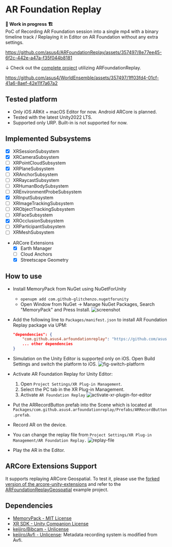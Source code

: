 # AR Foundation Replay

**🚧 Work in progress 🏗️**  
PoC of Recording AR Foundation session into a single mp4 with a binary timeline track / Replaying it in Editor on AR Foundation without any extra settings.

<https://github.com/asus4/ARFoundationReplay/assets/357497/8e77ee45-6f2c-442e-a47a-f35f044b8181>

↓ Check out the [complete project](https://github.com/asus4/WorldEnsemble) utilizing ARFoundationReplay.

<https://github.com/asus4/WorldEnsemble/assets/357497/1ff03fd4-01cf-41a6-8aef-42e11f7a67a2>

## Tested platform

- Only iOS ARKit + macOS Editor for now. Android ARCore is planned.
- Tested with the latest Unity2022 LTS.
- Supported only URP. Built-in is not supported for now.

## Implemented Subsystems

- [x] XRSessionSubsystem
- [x] XRCameraSubsystem
- [ ] XRPointCloudSubsystem
- [x] XRPlaneSubsystem
- [ ] XRAnchorSubsystem
- [ ] XRRaycastSubsystem
- [ ] XRHumanBodySubsystem
- [ ] XREnvironmentProbeSubsystem
- [x] XRInputSubsystem
- [ ] XRImageTrackingSubsystem
- [ ] XRObjectTrackingSubsystem
- [ ] XRFaceSubsystem
- [x] XROcclusionSubsystem
- [ ] XRParticipantSubsystem
- [ ] XRMeshSubsystem
- ARCore Extensions
  - [x] Earth Manager
  - [ ] Cloud Anchors
  - [x] Streetscape Geometry

## How to use

- Install MemoryPack from NuGet using NuGetForUnity
  - `openupm add com.github-glitchenzo.nugetforunity`
  - Open Window from NuGet -> Manage NuGet Packages, Search "MemoryPack" and Press Install.
  ![screenshot](https://github.com/Cysharp/MemoryPack/assets/727159/599ff1ed-6cca-4724-be67-3edddb5e62ee)
- Add the following line to `Packages/manifest.json` to install AR Foundation Replay package via UPM:

  ```json
  "dependencies": {
      "com.github.asus4.arfoundationreplay": "https://github.com/asus4/ARFoundationReplay.git?path=Packages/com.github.asus4.arfoundationreplay#0.2.0",
      ... other dependencies
  }
  ```

- Simulation on the Unity Editor is supported only on iOS. Open Build Settings and switch the platform to iOS.
  ![fig-switch-platform](https://github.com/asus4/WorldEnsemble/assets/357497/2bbcb90a-5f6f-4d2a-87a1-65db73f74a36)
- Activate AR Foundation Replay for Unity Editor:
  1. Open `Project Settings/XR Plug-in Management`.
  2. Select the PC tab in the XR Plug-in Management.
  3. Activate `AR Foundation Replay`
  ![activate-xr-plugin-for-editor](https://github.com/asus4/ARFoundationReplay/assets/357497/1889a55a-132a-4c31-8a98-c4b22f2bdf22)
- Put the ARRecordButton prefab into the Scene which is located at `Packages/com.github.asus4.arfoundationreplay/Prefabs/ARRecordButton.prefab`.
- Record AR on the device.
- You can change the replay file from `Project Settings/XR Plug-in Management/AR Foundation Replay.`
  ![replay-file](https://github.com/asus4/WorldEnsemble/assets/357497/35f3c0c9-fd72-4b0c-bf39-11132874a259)
- Play the AR in the Editor.

## ARCore Extensions Support

It supports replaying ARCore Geospatial. To test it, please use the [forked version of the arcore-unity-extensions](https://github.com/asus4/arcore-unity-extensions) and refer to the [ARFoundationReplayGeospatial](https://github.com/asus4/ARFoundationReplayGeospatial) example project.

## Dependencies

- [MemoryPack - MIT License](https://github.com/Cysharp/MemoryPack)
- [XR SDK - Unity Companion License](https://docs.unity3d.com/Manual/xr-sdk.html)
- [keijiro/Bibcam - Unlicense](https://github.com/keijiro/Bibcam)
- [keijiro/Avfi - Unlicense](https://github.com/keijiro/Avfi): Metadata recording system is modified from Avfi.
